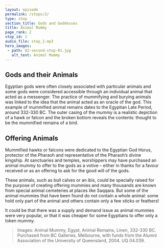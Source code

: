```yaml
---
layout: episode
permalink: /stops/2/
type: stop
section_title: Gods and Goddesses
title: Animal Mummy 
page_rank: 2
stop_id: 2
audio_file: stop_2.mp3
hero_images:
 - path: 02-second-stop-01.jpg
   alt_text: Animal Mummy
---
```


## Gods and their Animals 

Egyptian gods were often closely associated with particular animals and some gods were considered accessible through an individual animal that acted as a messenger. The practice of mummifying and burying animals was linked to the idea that the animal acted as an oracle of the god. This example of mummified animal remains dates to the Egyptian Late Period, around 332-330 BC. The outer casing of the mummy is a realistic depiction of a hawk or falcon and the broken bottom reveals the contents: thought to be the mummified remains of a bird. 

## Offering Animals

Mummified hawks or falcons were dedicated to the Egyptian God Horus, protector of the Pharaoh and representative of the Pharaoh’s divine kingship. At sanctuaries and temples, worshippers may have purchased an animal mummy to offer to the gods as a votive – either in thanks for a favour received or as an offering to ask for the good will of the gods.

These animals, such as bull calves or an ibis, could be specially raised for the purpose of creating offering mummies and many thousands are known from special animal cemeteries at places like Saqqara. But some of the animal mummies that have been found do not contain a whole animal: some hold only part of the animal and others contain only a few sticks or feathers!  

It could be that there was a supply and demand issue as animal mummies were very popular, or that it was cheaper for some Egyptians to offer only a token mummy.


> Images: Animal Mummy, Egypt, Animal Remains, Linen, 332-330 BC. Purchased from BC Galleries, Melbourne, with funds from the Alumni Association of the University of Queensland, 2004. UQ 04.039. 
